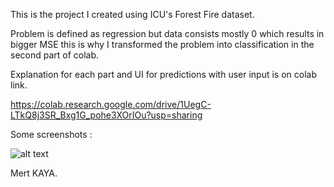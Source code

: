 This is the project I created using ICU's Forest Fire dataset.

Problem is defined as regression but data consists mostly 0 which results in bigger MSE 
this is why I transformed the problem into classification in the second part of colab.

Explanation for each part and UI for predictions with user input is on colab link.

https://colab.research.google.com/drive/1UegC-LTkQ8j3SR_Bxg1G_pohe3XOrIOu?usp=sharing

Some screenshots : 

![alt text](http://url/to/Screenshot_1.PNG)

Mert KAYA.
